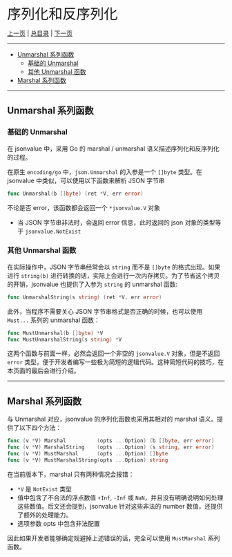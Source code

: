 
<font size=6>序列化和反序列化</font>

[上一页](./04_get.md) | [总目录](./README.md) | [下一页](./06_import_export.md)

---

- [Unmarshal 系列函数](#unmarshal-系列函数)
  - [基础的 Unmarshal](#基础的-unmarshal)
  - [其他 Unmarshal 函数](#其他-unmarshal-函数)
- [Marshal 系列函数](#marshal-系列函数)

---

## Unmarshal 系列函数

### 基础的 Unmarshal

在 jsonvalue 中，采用 Go 的 marshal / unmarshal 语义描述序列化和反序列化的过程。

在原生 `encoding/go` 中，`json.Unmarshal` 的入参是一个 `[]byte` 类型。在 jsonvalue 中类似，可以使用以下函数来解析 JSON 字节串

```go
func Unmarshal(b []byte) (ret *V, err error)
```

不论是否 error，该函数都会返回一个 `*jsonvalue.V` 对象

- 当 JSON 字节串非法时，会返回 error 信息，此时返回的 json 对象的类型等于 `jsonvalue.NotExist`

### 其他 Unmarshal 函数

在实际操作中，JSON 字节串经常会以 `string` 而不是 `[]byte` 的格式出现。如果进行 `string(b)` 进行转换的话，实际上会进行一次内存拷贝。为了节省这个拷贝的开销，jsonvalue 也提供了入参为 `string` 的 unmarshal 函数:

```go
func UnmarshalString(s string) (ret *V, err error)
```

此外，当程序不需要关心 JSON 字节串格式是否正确的时候，也可以使用 `Must...` 系列的 unmarshal 函数：

```go
func MustUnmarshal(b []byte) *V
func MustUnmarshalString(s string) *V
```

这两个函数与前面一样，必然会返回一个非空的 `jsonvalue.V` 对象，但是不返回 `error` 类型，便于开发者编写一些极为简短的逻辑代码。这种简短代码的技巧，在本页面的最后会进行介绍。

---

## Marshal 系列函数

与 Unmarshal 对应，jsonvalue 的序列化函数也采用其相对的 marshal 语义。提供了以下四个方法：

```go
func (v *V) Marshal          (opts ...Option) (b []byte, err error)
func (v *V) MarshalString    (opts ...Option) (s string, err error)
func (v *V) MustMarshal      (opts ...Option) []byte
func (v *V) MustMarshalString(opts ...Option) string
```

在当前版本下，marshal 只有两种情况会报错：

- `*V` 是 `NotExist` 类型
- 值中包含了不合法的浮点数值 `+Inf`, `-Inf` 或 `NaN`，并且没有明确说明如何处理这些数值。后文还会提到，jsonvalue 针对这些非法的 number 数值，还提供了额外的处理能力。
- 选项参数 opts 中包含非法配置

因此如果开发者能够确定规避掉上述错误的话，完全可以使用 `MustMarshal` 系列函数。
